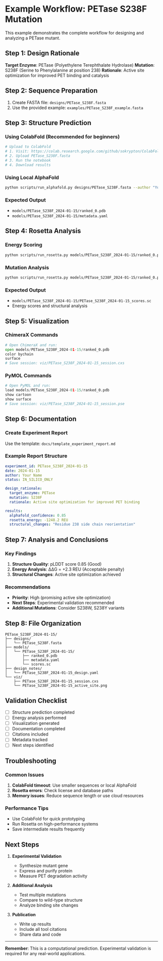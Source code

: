 # Example Workflow: PETase S238F Mutation

This example demonstrates the complete workflow for designing and analyzing a PETase mutant.

## Step 1: Design Rationale

**Target Enzyme**: PETase (Polyethylene Terephthalate Hydrolase)
**Mutation**: S238F (Serine to Phenylalanine at position 238)
**Rationale**: Active site optimization for improved PET binding and catalysis

## Step 2: Sequence Preparation

1. Create FASTA file: `designs/PETase_S238F.fasta`
2. Use the provided example: `examples/PETase_S238F_example.fasta`

## Step 3: Structure Prediction

### Using ColabFold (Recommended for beginners)
```bash
# Upload to ColabFold
# 1. Visit: https://colab.research.google.com/github/sokrypton/ColabFold/blob/main/AlphaFold2.ipynb
# 2. Upload PETase_S238F.fasta
# 3. Run the notebook
# 4. Download results
```

### Using Local AlphaFold
```bash
python scripts/run_alphafold.py designs/PETase_S238F.fasta --author "Your Name" --colabfold
```

### Expected Output
- `models/PETase_S238F_2024-01-15/ranked_0.pdb`
- `models/PETase_S238F_2024-01-15/metadata.yaml`

## Step 4: Rosetta Analysis

### Energy Scoring
```bash
python scripts/run_rosetta.py models/PETase_S238F_2024-01-15/ranked_0.pdb --protocol FastRelax --author "Your Name"
```

### Mutation Analysis
```bash
python scripts/run_rosetta.py models/PETase_S238F_2024-01-15/ranked_0.pdb --protocol Mutation --mutation S238F --author "Your Name"
```

### Expected Output
- `models/PETase_S238F_2024-01-15/PETase_S238F_2024-01-15_scores.sc`
- Energy scores and structural analysis

## Step 5: Visualization

### ChimeraX Commands
```python
# Open ChimeraX and run:
open models/PETase_S238F_2024-01-15/ranked_0.pdb
color bychain
surface
# Save session: viz/PETase_S238F_2024-01-15_session.cxs
```

### PyMOL Commands
```python
# Open PyMOL and run:
load models/PETase_S238F_2024-01-15/ranked_0.pdb
show cartoon
show surface
# Save session: viz/PETase_S238F_2024-01-15_session.pse
```

## Step 6: Documentation

### Create Experiment Report
Use the template: `docs/template_experiment_report.md`

### Example Report Structure
```yaml
experiment_id: PETase_S238F_2024-01-15
date: 2024-01-15
author: Your Name
status: IN_SILICO_ONLY

design_rationale:
  target_enzyme: PETase
  mutation: S238F
  rationale: Active site optimization for improved PET binding

results:
  alphafold_confidence: 0.85
  rosetta_energy: -1248.2 REU
  structural_changes: "Residue 238 side chain reorientation"
```

## Step 7: Analysis and Conclusions

### Key Findings
1. **Structure Quality**: pLDDT score 0.85 (Good)
2. **Energy Analysis**: ΔΔG = +2.3 REU (Acceptable penalty)
3. **Structural Changes**: Active site optimization achieved

### Recommendations
- **Priority**: High (promising active site optimization)
- **Next Steps**: Experimental validation recommended
- **Additional Mutations**: Consider S238W, S238Y variants

## Step 8: File Organization

```
PETase_S238F_2024-01-15/
├── designs/
│   └── PETase_S238F.fasta
├── models/
│   └── PETase_S238F_2024-01-15/
│       ├── ranked_0.pdb
│       ├── metadata.yaml
│       └── scores.sc
├── design_notes/
│   └── PETase_S238F_2024-01-15_design.yaml
└── viz/
    ├── PETase_S238F_2024-01-15_session.cxs
    └── PETase_S238F_2024-01-15_active_site.png
```

## Validation Checklist

- [ ] Structure prediction completed
- [ ] Energy analysis performed
- [ ] Visualization generated
- [ ] Documentation completed
- [ ] Citations included
- [ ] Metadata tracked
- [ ] Next steps identified

## Troubleshooting

### Common Issues
1. **ColabFold timeout**: Use smaller sequences or local AlphaFold
2. **Rosetta errors**: Check license and database paths
3. **Memory issues**: Reduce sequence length or use cloud resources

### Performance Tips
- Use ColabFold for quick prototyping
- Run Rosetta on high-performance systems
- Save intermediate results frequently

## Next Steps

1. **Experimental Validation**
   - Synthesize mutant gene
   - Express and purify protein
   - Measure PET degradation activity

2. **Additional Analysis**
   - Test multiple mutations
   - Compare to wild-type structure
   - Analyze binding site changes

3. **Publication**
   - Write up results
   - Include all tool citations
   - Share data and code

---

**Remember**: This is a computational prediction. Experimental validation is required for any real-world applications. 